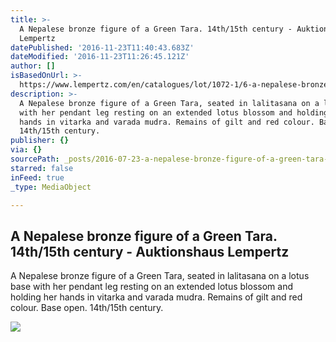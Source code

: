 ```yaml
---
title: >-
  A Nepalese bronze figure of a Green Tara. 14th/15th century - Auktionshaus
  Lempertz
datePublished: '2016-11-23T11:40:43.683Z'
dateModified: '2016-11-23T11:26:45.121Z'
author: []
isBasedOnUrl: >-
  https://www.lempertz.com/en/catalogues/lot/1072-1/6-a-nepalese-bronze-figure-of-a-green-tara-14th15th-century.html
description: >-
  A Nepalese bronze figure of a Green Tara, seated in lalitasana on a lotus base
  with her pendant leg resting on an extended lotus blossom and holding her
  hands in vitarka and varada mudra. Remains of gilt and red colour. Base open.
  14th/15th century.
publisher: {}
via: {}
sourcePath: _posts/2016-07-23-a-nepalese-bronze-figure-of-a-green-tara-14th15th-century.md
starred: false
inFeed: true
_type: MediaObject

---
```

<article style=""><h1>A Nepalese bronze figure of a Green Tara. 14th/15th century - Auktionshaus Lempertz</h1><p>A Nepalese bronze figure of a Green Tara, seated in lalitasana on a lotus base with her pendant leg resting on an extended lotus blossom and holding her hands in vitarka and varada mudra. Remains of gilt and red colour. Base open. 14th/15th century.</p><img src="https://www.lempertz.com/typo3temp/_processed_/csm_Lempertz_1072_6_Asiatische_Kunst_A_Nepalese_bronze_figure_e5e4b722ad.jpg" /></article>